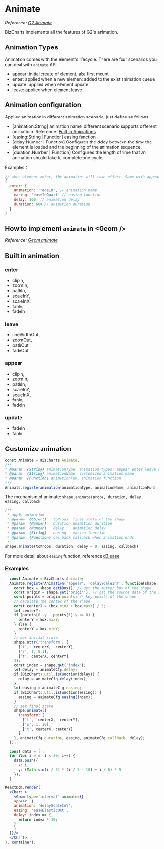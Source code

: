 # Animate
*Reference: [G2 Animate](//antv.alipay.com/zh-cn/g2/3.x/api/animate.html)*

BizCharts implements all the features of G2's animation.

## Animation Types

Animation comes with the element's lifecycle. There are four scenarios you can deal with `animate` API.

* appear: initial create of element, aka first mount
* enter: applied when a new element added to the exist animation queue 
* update: applied when element update
* leave: applied when element leave

## Animation configuration

Applied animation in different animation scenario, just define as follows. 

* [animation:String] animation name, different scenario supports different animatioin. Reference: [Built in Animations](#animationType)
* [easing:String | Function]  easing function
* [delay:Number | Function]  Configures the delay between the time the element is loaded and the beginning of the animation sequence.
* [duration:Number | Function]  Configures the length of time that an animation should take to complete one cycle.

Examples：
```jsx
// when element enter, the animation will take effect. Same with appear, update, leave.
{
  enter: {
    animation: 'fadeIn', // animation name
    easing: 'easeInQuart' // easing function
    delay: 100, // animation delay
    duration: 600 // animation duration
  }
}
```

## How to implement `animate` in \<Geom />
*Reference: [Geom animate](/doc/api/geom.md#animate)*

<span id="animationType"></span>

## Built in animation
### enter
- clipIn,
- zoomIn,
- pathIn,
- scaleInY,
- scaleInX,
- fanIn,
- fadeIn

### leave
- lineWidthOut,
- zoomOut,
- pathOut,
- fadeOut

### appear
- clipIn,
- zoomIn,
- pathIn,
- scaleInY,
- scaleInX,
- fanIn,
- fadeIn

### update
- fadeIn
- fanIn

<span id="customAnimate"></span>

## Customize animation
```js
const Animate = BizCharts.Animate;
/**
* @param  {String} animationType, animation types: appear enter leave update
* @param  {String} animationName, customized animation name
* @param  {Function} animationFun, animation function
**/
Animate.registerAnimation(animationType, animationName, animationFun);
```

The mechanism of animate: `shape.animate(props, duration, delay, easing, callback)`

```js
/**
 * apply animation
 * @param  {Object}   toProps  final state of the shape
 * @param  {Number}   duration animation duration 
 * @param  {Number}   delay    animation delay 
 * @param  {String}   easing   easing function 
 * @param  {Function} callback callback when animation ends 
 */
shape.animate(toProps, duration, delay = 0, easing, callback)
```
For more detail about `easing` function, reference [d3.ease](//github.com/d3/d3-ease)

### Examples
```jsx
  const Animate = BizCharts.Animate;
  Animate.registerAnimation('appear', 'delayScaleInY', function(shape, animateCfg)     {
    const box = shape.getBBox(); // get the outter box of the shape
    const origin = shape.get('origin'); // get the source data of the shape 
    const points = origin.points; // key points of the shape 
    // caculate the center of the shape 
    const centerX = (box.minX + box.maxX) / 2;
    let centerY;
    if (points[0].y - points[1].y <= 0) {  
      centerY = box.maxY;
    } else {
      centerY = box.minY;
    }
    // set initial state 
    shape.attr('transform', [
      ['t', -centerX, -centerY],
      ['s', 1, 0.1],
      ['t', centerX, centerY]
    ]);
    const index = shape.get('index');
    let delay = animateCfg.delay;
    if (BizCharts.Util.isFunction(delay)) {
      delay = animateCfg.delay(index);
    }
    let easing = animateCfg.easing;
    if (BizCharts.Util.isFunction(easing)) {
      easing = animateCfg.easing(index);
    }
    // set final state
    shape.animate({
      transform: [
        ['t', -centerX, -centerY],
        ['s', 1, 10],
        ['t', centerX, centerY]
      ]
    }, animateCfg.duration, easing, animateCfg.callback, delay);
  });

  const data = [];
  for (let i = 0; i < 50; i++) {
    data.push({
      x: i,
      y: (Math.sin(i / 5) * (i / 5 - 10) + i / 6) * 5
    });
  }

ReactDom.render((
  <Chart >
    <Geom type='interval' animate={{
    appear: {
    animation: 'delayScaleInY',
    easing: 'easeElasticOut',
    delay: index => {
      return index * 10;
    }
    }
  }}/>
  </Chart>
), container);
```
